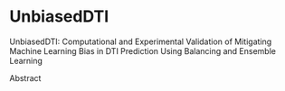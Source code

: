# UnbiasedDTI

UnbiasedDTI: Computational and Experimental Validation of Mitigating Machine Learning Bias in DTI Prediction Using Balancing and Ensemble Learning

Abstract
